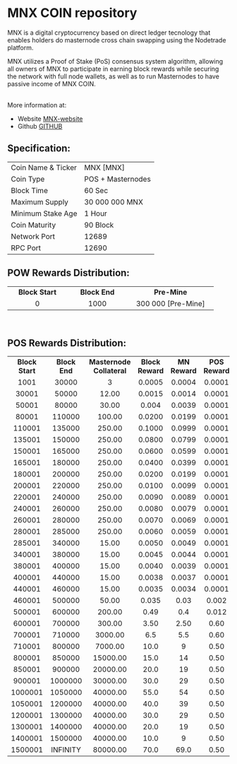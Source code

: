 <h1>MNX COIN repository</h1>
<p> MNX is a digital cryptocurrency based on direct ledger tecnology that enables holders do masternode cross chain swapping using the Nodetrade platform.<p>
<p> MNX utilizes a Proof of Stake (PoS) consensus system algorithm, allowing all owners of MNX to participate in earning block rewards while securing the network with full node wallets, as well as to run Masternodes to have passive income of MNX COIN.<p>

<br> More information at: <br>
 - Website [MNX-website](https://nodetrade.net)
 - Github [GITHUB](https://github.com/IDCHAINGROUP/MNX)
  
  
<h2><strong>Specification:</strong></h2>
<table>
<tbody>
<tr>
<td>Coin Name & Ticker</td>
<td>MNX [MNX]</td>
</tr>
<tr>
<td>Coin Type</td>
<td>POS + Masternodes</td>
</tr>
<tr>
<td>Block Time</td>
<td>60 Sec</td>
</tr>
<tr>
<td>Maximum Supply</td>
<td>30 000 000 MNX</td>
</tr>
<tr>
<td>Minimum Stake Age</td>
<td>1 Hour</td>
</tr>
<tr>
<td>Coin Maturity</td>
<td>90 Block</td>
</tr>
<tr>
<td>Network Port</td>
<td>12689</td>
</tr>
<tr>
<td>RPC Port</td>
<td>12690</td>
</tr>
</tbody>
</table>
<h2><strong>POW Rewards Distribution:</strong></h2>
<table border="0" width="600" cellspacing="2" cellpadding="2">
<tr>
<td class="xl65" style="width: 120px; text-align: center;"><strong>Block Start</strong></td>
<td class="xl65" style="width: 120px; text-align: center;"><strong>Block End</strong></td>
<td class="xl65" style="width: 180px; text-align: center;"><strong>Pre-Mine</strong></td>
</tr>
<tr>
<td class="xl65" style="width: 120px; text-align: center;">0</td>
<td class="xl65" style="width: 120px; text-align: center;">1000</td>
<td class="xl65" style="width: 180px; text-align: center;">300 000 [Pre-Mine]</td>
</tr>
</table>
<br>
<h2><strong>POS Rewards Distribution:</strong></h2>
<table border="0" width="600" cellspacing="2" cellpadding="2"><colgroup><col width="26" /><col width="106" /><col width="98" /><col width="126" /><col width="130" /><col width="118" /></colgroup>
<tbody>
<tr>
<td class="xl65" style="width: 120px; text-align: center;"><strong>Block Start</strong></td>
<td class="xl65" style="width: 120px; text-align: center;"><strong>Block End</strong></td>
<td class="xl65" style="width: 180px; text-align: center;"><strong>Masternode Collateral</strong></td>
<td class="xl65" style="width: 120px; text-align: center;"><strong>Block Reward</strong></td>
<td class="xl65" style="width: 120px; text-align: center;"><strong>MN Reward</strong></td>
<td class="xl66" style="width: 120px; text-align: center;"><strong>POS Reward</strong></td>
<td class="xl66" style="width: 120px; text-align: center;"><strong>DEV Reward</strong></td>
</tr>
<tr>
<td class="xl65" style="width: 120px; text-align: center;">1001</td>
<td class="xl65" style="width: 120px; text-align: center;">30000</td>
<td class="xl65" style="width: 180px; text-align: center;">3</td>
<td class="xl65" style="width: 120px; text-align: center;">0.0005</td>
<td class="xl65" style="width: 120px; text-align: center;">0.0004</td>
<td class="xl66" style="width: 120px; text-align: center;">0.0001</td>
<td class="xl66" style="width: 120px; text-align: center;">-</td>
</tr>
<tr>
<td class="xl65" style="width: 120px; text-align: center;">30001</td>
<td class="xl65" style="width: 120px; text-align: center;">50000</td>
<td class="xl65" style="width: 180px; text-align: center;">12.00</td>
<td class="xl65" style="width: 120px; text-align: center;">0.0015</td>
<td class="xl65" style="width: 120px; text-align: center;">0.0014</td>
<td class="xl66" style="width: 120px; text-align: center;">0.0001</td>
<td class="xl66" style="width: 120px; text-align: center;">-</td>
</tr>
<tr>
<td class="xl65" style="width: 120px; text-align: center;">50001</td>
<td class="xl65" style="width: 120px; text-align: center;">80000</td>
<td class="xl65" style="width: 180px; text-align: center;">30.00</td>
<td class="xl65" style="width: 120px; text-align: center;">0.004</td>
<td class="xl65" style="width: 120px; text-align: center;">0.0039</td>
<td class="xl66" style="width: 120px; text-align: center;">0.0001</td>
<td class="xl66" style="width: 120px; text-align: center;">-</td>
</tr>
<tr>
<td class="xl65" style="width: 120px; text-align: center;">80001</td>
<td class="xl65" style="width: 120px; text-align: center;">110000</td>
<td class="xl65" style="width: 180px; text-align: center;">100.00</td>
<td class="xl65" style="width: 120px; text-align: center;">0.0200</td>
<td class="xl65" style="width: 120px; text-align: center;">0.0199</td>
<td class="xl66" style="width: 120px; text-align: center;">0.0001</td>
<td class="xl66" style="width: 120px; text-align: center;">-</td>
</tr>
<tr>
<td class="xl65" style="width: 120px; text-align: center;">110001</td>
<td class="xl65" style="width: 120px; text-align: center;">135000</td>
<td class="xl65" style="width: 180px; text-align: center;">250.00</td>
<td class="xl65" style="width: 120px; text-align: center;">0.1000</td>
<td class="xl65" style="width: 120px; text-align: center;">0.0999</td>
<td class="xl66" style="width: 120px; text-align: center;">0.0001</td>
<td class="xl66" style="width: 120px; text-align: center;">-</td>
</tr>
<tr>
<td class="xl65" style="width: 120px; text-align: center;">135001</td>
<td class="xl65" style="width: 120px; text-align: center;">150000</td>
<td class="xl65" style="width: 180px; text-align: center;">250.00</td>
<td class="xl65" style="width: 120px; text-align: center;">0.0800</td>
<td class="xl65" style="width: 120px; text-align: center;">0.0799</td>
<td class="xl66" style="width: 120px; text-align: center;">0.0001</td>
<td class="xl66" style="width: 120px; text-align: center;">-</td>
</tr>
<tr>
<td class="xl65" style="width: 120px; text-align: center;">150001</td>
<td class="xl65" style="width: 120px; text-align: center;">165000</td>
<td class="xl65" style="width: 180px; text-align: center;">250.00</td>
<td class="xl65" style="width: 120px; text-align: center;">0.0600</td>
<td class="xl65" style="width: 120px; text-align: center;">0.0599</td>
<td class="xl66" style="width: 120px; text-align: center;">0.0001</td>
<td class="xl66" style="width: 120px; text-align: center;">-</td>
</tr>
<tr>
<td class="xl65" style="width: 120px; text-align: center;">165001</td>
<td class="xl65" style="width: 120px; text-align: center;">180000</td>
<td class="xl65" style="width: 180px; text-align: center;">250.00</td>
<td class="xl65" style="width: 120px; text-align: center;">0.0400</td>
<td class="xl65" style="width: 120px; text-align: center;">0.0399</td>
<td class="xl66" style="width: 120px; text-align: center;">0.0001</td>
<td class="xl66" style="width: 120px; text-align: center;">-</td>
</tr>
<tr>
<td class="xl65" style="width: 120px; text-align: center;">180001</td>
<td class="xl65" style="width: 120px; text-align: center;">200000</td>
<td class="xl65" style="width: 180px; text-align: center;">250.00</td>
<td class="xl65" style="width: 120px; text-align: center;">0.0200</td>
<td class="xl65" style="width: 120px; text-align: center;">0.0199</td>
<td class="xl66" style="width: 120px; text-align: center;">0.0001</td>
<td class="xl66" style="width: 120px; text-align: center;">-</td>
</tr>
<tr>
<td class="xl65" style="width: 120px; text-align: center;">200001</td>
<td class="xl65" style="width: 120px; text-align: center;">220000</td>
<td class="xl65" style="width: 180px; text-align: center;">250.00</td>
<td class="xl65" style="width: 120px; text-align: center;">0.0100</td>
<td class="xl65" style="width: 120px; text-align: center;">0.0099</td>
<td class="xl66" style="width: 120px; text-align: center;">0.0001</td>
<td class="xl66" style="width: 120px; text-align: center;">-</td>
</tr>
<tr>
<td class="xl65" style="width: 120px; text-align: center;">220001</td>
<td class="xl65" style="width: 120px; text-align: center;">240000</td>
<td class="xl65" style="width: 180px; text-align: center;">250.00</td>
<td class="xl65" style="width: 120px; text-align: center;">0.0090</td>
<td class="xl65" style="width: 120px; text-align: center;">0.0089</td>
<td class="xl66" style="width: 120px; text-align: center;">0.0001</td>
<td class="xl66" style="width: 120px; text-align: center;">-</td>
</tr>
<tr>
<td class="xl65" style="width: 120px; text-align: center;">240001</td>
<td class="xl65" style="width: 120px; text-align: center;">260000</td>
<td class="xl65" style="width: 180px; text-align: center;">250.00</td>
<td class="xl65" style="width: 120px; text-align: center;">0.0080</td>
<td class="xl65" style="width: 120px; text-align: center;">0.0079</td>
<td class="xl66" style="width: 120px; text-align: center;">0.0001</td>
<td class="xl66" style="width: 120px; text-align: center;">-</td>
</tr>
<tr>
<td class="xl65" style="width: 120px; text-align: center;">260001</td>
<td class="xl65" style="width: 120px; text-align: center;">280000</td>
<td class="xl65" style="width: 180px; text-align: center;">250.00</td>
<td class="xl65" style="width: 120px; text-align: center;">0.0070</td>
<td class="xl65" style="width: 120px; text-align: center;">0.0069</td>
<td class="xl66" style="width: 120px; text-align: center;">0.0001</td>
<td class="xl66" style="width: 120px; text-align: center;">-</td>
</tr>
<tr>
<td class="xl65" style="width: 120px; text-align: center;">280001</td>
<td class="xl65" style="width: 120px; text-align: center;">285000</td>
<td class="xl65" style="width: 180px; text-align: center;">250.00</td>
<td class="xl65" style="width: 120px; text-align: center;">0.0060</td>
<td class="xl65" style="width: 120px; text-align: center;">0.0059</td>
<td class="xl66" style="width: 120px; text-align: center;">0.0001</td>
<td class="xl66" style="width: 120px; text-align: center;">-</td>
</tr>
<tr>
<td class="xl65" style="width: 120px; text-align: center;">285001</td>
<td class="xl65" style="width: 120px; text-align: center;">340000</td>
<td class="xl65" style="width: 180px; text-align: center;">15.00</td>
<td class="xl65" style="width: 120px; text-align: center;">0.0050</td>
<td class="xl65" style="width: 120px; text-align: center;">0.0049</td>
<td class="xl66" style="width: 120px; text-align: center;">0.0001</td>
<td class="xl66" style="width: 120px; text-align: center;">-</td>
</tr>
<tr>
<td class="xl65" style="width: 120px; text-align: center;">340001</td>
<td class="xl65" style="width: 120px; text-align: center;">380000</td>
<td class="xl65" style="width: 180px; text-align: center;">15.00</td>
<td class="xl65" style="width: 120px; text-align: center;">0.0045</td>
<td class="xl65" style="width: 120px; text-align: center;">0.0044</td>
<td class="xl66" style="width: 120px; text-align: center;">0.0001</td>
<td class="xl66" style="width: 120px; text-align: center;">-</td>
</tr>
<tr>
<td class="xl65" style="width: 120px; text-align: center;">380001</td>
<td class="xl65" style="width: 120px; text-align: center;">400000</td>
<td class="xl65" style="width: 180px; text-align: center;">15.00</td>
<td class="xl65" style="width: 120px; text-align: center;">0.0040</td>
<td class="xl65" style="width: 120px; text-align: center;">0.0039</td>
<td class="xl66" style="width: 120px; text-align: center;">0.0001</td>
<td class="xl66" style="width: 120px; text-align: center;">-</td>
</tr>
<tr>
<td class="xl65" style="width: 120px; text-align: center;">400001</td>
<td class="xl65" style="width: 120px; text-align: center;">440000</td>
<td class="xl65" style="width: 180px; text-align: center;">15.00</td>
<td class="xl65" style="width: 120px; text-align: center;">0.0038</td>
<td class="xl65" style="width: 120px; text-align: center;">0.0037</td>
<td class="xl66" style="width: 120px; text-align: center;">0.0001</td>
<td class="xl66" style="width: 120px; text-align: center;">-</td>
</tr>
<tr>
<td class="xl65" style="width: 120px; text-align: center;">440001</td>
<td class="xl65" style="width: 120px; text-align: center;">460000</td>
<td class="xl65" style="width: 180px; text-align: center;">15.00</td>
<td class="xl65" style="width: 120px; text-align: center;">0.0035</td>
<td class="xl65" style="width: 120px; text-align: center;">0.0034</td>
<td class="xl66" style="width: 120px; text-align: center;">0.0001</td>
<td class="xl66" style="width: 120px; text-align: center;">-</td>
</tr>
<tr>
<td class="xl65" style="width: 120px; text-align: center;">460001</td>
<td class="xl65" style="width: 120px; text-align: center;">500000</td>
<td class="xl65" style="width: 180px; text-align: center;">50.00</td>
<td class="xl65" style="width: 120px; text-align: center;">0.035</td>
<td class="xl65" style="width: 120px; text-align: center;">0.03</td>
<td class="xl66" style="width: 120px; text-align: center;">0.002</td>
<td class="xl66" style="width: 120px; text-align: center;">0.003</td>
</tr>
<tr>
<td class="xl65" style="width: 120px; text-align: center;">500001</td>
<td class="xl65" style="width: 120px; text-align: center;">600000</td>
<td class="xl65" style="width: 180px; text-align: center;">200.00</td>
<td class="xl65" style="width: 120px; text-align: center;">0.49</td>
<td class="xl65" style="width: 120px; text-align: center;">0.4</td>
<td class="xl66" style="width: 120px; text-align: center;">0.012</td>
<td class="xl66" style="width: 120px; text-align: center;">0.078</td>
</tr>
<tr>
<td class="xl65" style="width: 120px; text-align: center;">600001</td>
<td class="xl65" style="width: 120px; text-align: center;">700000</td>
<td class="xl65" style="width: 180px; text-align: center;">300.00</td>
<td class="xl65" style="width: 120px; text-align: center;">3.50</td>
<td class="xl65" style="width: 120px; text-align: center;">2.50</td>
<td class="xl66" style="width: 120px; text-align: center;">0.60</td>
<td class="xl66" style="width: 120px; text-align: center;">0.40</td>
</tr>
<tr>
<td class="xl65" style="width: 120px; text-align: center;">700001</td>
<td class="xl65" style="width: 120px; text-align: center;">710000</td>
<td class="xl65" style="width: 180px; text-align: center;">3000.00</td>
<td class="xl65" style="width: 120px; text-align: center;">6.5</td>
<td class="xl65" style="width: 120px; text-align: center;">5.5</td>
<td class="xl66" style="width: 120px; text-align: center;">0.60</td>
<td class="xl66" style="width: 120px; text-align: center;">0.40</td>
</tr>
<tr>
<td class="xl65" style="width: 120px; text-align: center;">710001</td>
<td class="xl65" style="width: 120px; text-align: center;">800000</td>
<td class="xl65" style="width: 180px; text-align: center;">7000.00</td>
<td class="xl65" style="width: 120px; text-align: center;">10.0</td>
<td class="xl65" style="width: 120px; text-align: center;">9</td>
<td class="xl66" style="width: 120px; text-align: center;">0.50</td>
<td class="xl66" style="width: 120px; text-align: center;">0.50</td>
</tr>
<tr>
<td class="xl65" style="width: 120px; text-align: center;">800001</td>
<td class="xl65" style="width: 120px; text-align: center;">850000</td>
<td class="xl65" style="width: 180px; text-align: center;">15000.00</td>
<td class="xl65" style="width: 120px; text-align: center;">15.0</td>
<td class="xl65" style="width: 120px; text-align: center;">14</td>
<td class="xl66" style="width: 120px; text-align: center;">0.50</td>
<td class="xl66" style="width: 120px; text-align: center;">0.50</td>
</tr>
<tr>
<td class="xl65" style="width: 120px; text-align: center;">850001</td>
<td class="xl65" style="width: 120px; text-align: center;">900000</td>
<td class="xl65" style="width: 180px; text-align: center;">20000.00</td>
<td class="xl65" style="width: 120px; text-align: center;">20.0</td>
<td class="xl65" style="width: 120px; text-align: center;">19</td>
<td class="xl66" style="width: 120px; text-align: center;">0.50</td>
<td class="xl66" style="width: 120px; text-align: center;">0.50</td>
</tr>
<tr>
<td class="xl65" style="width: 120px; text-align: center;">900001</td>
<td class="xl65" style="width: 120px; text-align: center;">1000000</td>
<td class="xl65" style="width: 180px; text-align: center;">30000.00</td>
<td class="xl65" style="width: 120px; text-align: center;">30.0</td>
<td class="xl65" style="width: 120px; text-align: center;">29</td>
<td class="xl66" style="width: 120px; text-align: center;">0.50</td>
<td class="xl66" style="width: 120px; text-align: center;">0.50</td>
</tr>
<tr>
<td class="xl65" style="width: 120px; text-align: center;">1000001</td>
<td class="xl65" style="width: 120px; text-align: center;">1050000</td>
<td class="xl65" style="width: 180px; text-align: center;">40000.00</td>
<td class="xl65" style="width: 120px; text-align: center;">55.0</td>
<td class="xl65" style="width: 120px; text-align: center;">54</td>
<td class="xl66" style="width: 120px; text-align: center;">0.50</td>
<td class="xl66" style="width: 120px; text-align: center;">0.50</td>
</tr>
<tr>
<td class="xl65" style="width: 120px; text-align: center;">1050001</td>
<td class="xl65" style="width: 120px; text-align: center;">1200000</td>
<td class="xl65" style="width: 180px; text-align: center;">40000.00</td>
<td class="xl65" style="width: 120px; text-align: center;">40.0</td>
<td class="xl65" style="width: 120px; text-align: center;">39</td>
<td class="xl66" style="width: 120px; text-align: center;">0.50</td>
<td class="xl66" style="width: 120px; text-align: center;">0.50</td>
<tr>
<td class="xl65" style="width: 120px; text-align: center;">1200001</td>
<td class="xl65" style="width: 120px; text-align: center;">1300000</td>
<td class="xl65" style="width: 180px; text-align: center;">40000.00</td>
<td class="xl65" style="width: 120px; text-align: center;">30.0</td>
<td class="xl65" style="width: 120px; text-align: center;">29</td>
<td class="xl66" style="width: 120px; text-align: center;">0.50</td>
<td class="xl66" style="width: 120px; text-align: center;">0.50</td>
</tr>
<tr>
<td class="xl65" style="width: 120px; text-align: center;">1300001</td>
<td class="xl65" style="width: 120px; text-align: center;">1400000</td>
<td class="xl65" style="width: 180px; text-align: center;">40000.00</td>
<td class="xl65" style="width: 120px; text-align: center;">20.0</td>
<td class="xl65" style="width: 120px; text-align: center;">19</td>
<td class="xl66" style="width: 120px; text-align: center;">0.50</td>
<td class="xl66" style="width: 120px; text-align: center;">0.50</td>
</tr>
<tr>
<td class="xl65" style="width: 120px; text-align: center;">1400001</td>
<td class="xl65" style="width: 120px; text-align: center;">1500000</td>
<td class="xl65" style="width: 180px; text-align: center;">40000.00</td>
<td class="xl65" style="width: 120px; text-align: center;">10.0</td>
<td class="xl65" style="width: 120px; text-align: center;">9</td>
<td class="xl66" style="width: 120px; text-align: center;">0.50</td>
<td class="xl66" style="width: 120px; text-align: center;">0.50</td>
</tr>
<tr>
<td class="xl65" style="width: 120px; text-align: center;">1500001</td>
<td class="xl65" style="width: 120px; text-align: center;">INFINITY</td>
<td class="xl65" style="width: 180px; text-align: center;">80000.00</td>
<td class="xl65" style="width: 120px; text-align: center;">70.0</td>
<td class="xl65" style="width: 120px; text-align: center;">69.0</td>
<td class="xl66" style="width: 120px; text-align: center;">0.50</td>
<td class="xl66" style="width: 120px; text-align: center;">0.50</td>
</tr>
</tr>
</tbody>
</table>